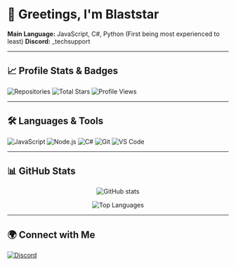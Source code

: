 # 👋 Greetings, I'm Blaststar
**Main Language:** JavaScript, C#, Python (First being most experienced to least)
**Discord:** _techsupport  

---

## 📈 Profile Stats & Badges
![Repositories](https://img.shields.io/badge/dynamic/json.svg?label=Repositories&query=$.public_repos&url=https://api.github.com/users/blaststar&style=for-the-badge&logo=github)
![Total Stars](https://img.shields.io/github/stars/blaststar?style=for-the-badge&logo=github)
![Profile Views](https://komarev.com/ghpvc/?username=blaststar&style=for-the-badge&color=blue)

---

## 🛠️ Languages & Tools
![JavaScript](https://img.shields.io/badge/JavaScript-323330?style=for-the-badge&logo=javascript&logoColor=F7DF1E)
![Node.js](https://img.shields.io/badge/Node.js-43853D?style=for-the-badge&logo=node.js&logoColor=white)
![C#](https://img.shields.io/badge/C%23-239120?style=for-the-badge&logo=c-sharp&logoColor=white)
![Git](https://img.shields.io/badge/Git-F05032?style=for-the-badge&logo=git&logoColor=white)
![VS Code](https://img.shields.io/badge/VS%20Code-0078d7?style=for-the-badge&logo=visual-studio-code&logoColor=white)

---

## 📊 GitHub Stats
<p align="center">
  <img src="https://github-readme-stats.vercel.app/api?username=blaststar&show_icons=true&theme=tokyonight" alt="GitHub stats" />
</p>

<p align="center">
  <img src="https://github-readme-stats.vercel.app/api/top-langs/?username=blaststar&layout=compact&theme=tokyonight" alt="Top Languages" />
</p>

---

## 🌍 Connect with Me
[![Discord](https://img.shields.io/badge/Discord-%5Ftechsupport-7289DA?style=for-the-badge&logo=discord&logoColor=white)](https://discord.com/users/1121203144152588288)  
